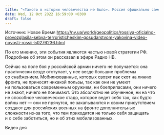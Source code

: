 ```yaml
---
title: "«Такого в истории человечества не было». Россия официально самопровозгласила себя террористическим государством — Яковина"
date: Wed, 12 Oct 2022 16:59:00 +0300
draft: false
---
```

Источник: Новое Время https://nv.ua/world/geopolitics/rossiya-oficialno-provozglasila-sebya-terroristicheskim-gosudarstvom-yakovina-video-novosti-rossii-50276236.html


 По его мнению, эти события являются частью новой стратегии РФ. Подробнее об этом он рассказал в эфире Радио НВ.

Сейчас на поле боя у российской армии ничего не получается: она практически везде отступает, у нее везде большие проблемы со снабжением. Мобилизованные, которых свозят как скот на линию фронта, не приносят никакой пользы, так как они не умеют ни пользоваться современным оружием, ни боеприпасами, они ничего не знают, ничего не понимают. Это абсолютно не обученное, ни на что не способное человеческое стадо, которое ведет себя так, как будто войны нет — они не прячутся, не закапываются и своим присутствием создают для российских военных на фронте дополнительные сложности из-за того, что тем приходится не только себя защищать и о себе заботиться, но и об этих мобилизованных.

 Видео дня   
